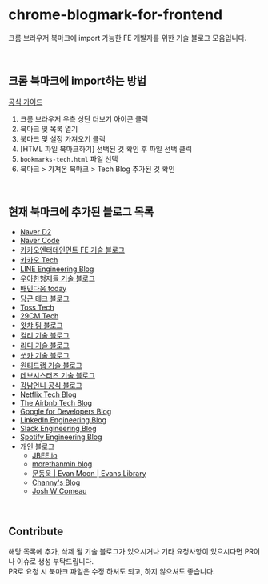 # chrome-blogmark-for-frontend
크롬 브라우저 북마크에 import 가능한 FE 개발자를 위한 기술 블로그 모음입니다.

<br/>

## 크롬 북마크에 import하는 방법
[공식 가이드](https://support.google.com/chrome/answer/96816?hl=ko)

1. 크롬 브라우저 우측 상단 더보기 아이콘 클릭
2. 북마크 및 목록 열기
3. 북마크 및 설정 가져오기 클릭
4. [HTML 파일 북마크하기] 선택된 것 확인 후 파일 선택 클릭
5. `bookmarks-tech.html` 파일 선택
6. 북마크 > 가져온 북마크 > Tech Blog 추가된 것 확인

<br/>

## 현재 북마크에 추가된 블로그 목록
* [Naver D2](https://d2.naver.com/home)
* [Naver Code](https://code.naver.com/main/)
* [카카오엔터테인먼트 FE 기술 블로그](https://fe-developers.kakaoent.com/)
* [카카오 Tech](https://tech.kakao.com/)
* [LINE Engineering Blog](https://engineering.linecorp.com/ko/blog)
* [우아한형제들 기술 블로그](https://techblog.woowahan.com/)
* [배민다움 today](https://story.baemin.com/)
* [당근 테크 블로그](https://medium.com/daangn)
* [Toss Tech](https://toss.tech/tech)
* [29CM Tech](https://medium.com/29cm)
* [왓챠 팀 블로그](https://medium.com/watcha)
* [컬리 기술 블로그](https://helloworld.kurly.com/)
* [리디 기술 블로그](https://ridicorp.com/story-category/tech-blog/)
* [쏘카 기술 블로그](https://tech.socarcorp.kr/)
* [원티드랩 기술 블로그](https://medium.com/wantedjobs)
* [데브시스터즈 기술 블로그](https://tech.devsisters.com/)
* [강남언니 공식 블로그](https://blog.gangnamunni.com/blog/tech/)
* [Netflix Tech Blog](https://netflixtechblog.com/)
* [The Airbnb Tech Blog](https://medium.com/airbnb-engineering)
* [Google for Developers Blog](https://developers.googleblog.com/)
* [LinkedIn Engineering Blog](https://engineering.linkedin.com/blog)
* [Slack Engineering Blog](https://slack.engineering/)
* [Spotify Engineering Blog](https://engineering.atspotify.com/)
* 개인 블로그
  * [JBEE.io](https://jbee.io/)
  * [morethanmin blog](https://morethanmin.com/)
  * [문동욱 | Evan Moon | Evans Library](https://evan-moon.github.io/)
  * [Channy's Blog](https://channy.creation.net/)
  * [Josh W Comeau](https://www.joshwcomeau.com/)

<br/>

## Contribute
해당 목록에 추가, 삭제 될 기술 블로그가 있으시거나 기타 요청사항이 있으시다면 PR이나 이슈로 생성 부탁드립니다. <br/>
PR로 요청 시 북마크 파일은 수정 하셔도 되고, 하지 않으셔도 좋습니다.
